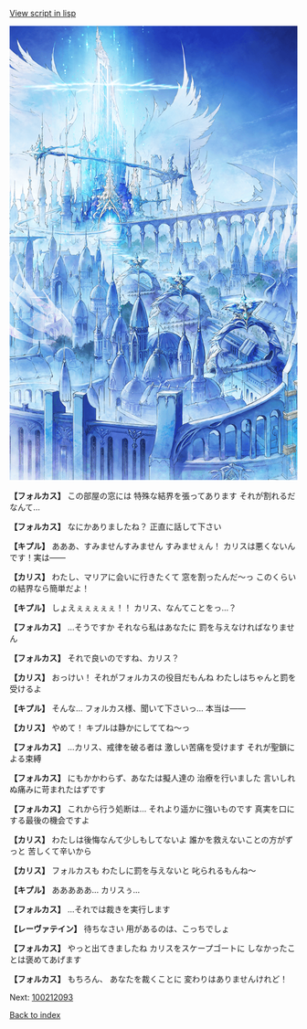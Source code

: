 [View script in lisp](../scripts/100212091.txt)

![angel_world.png](../images/backgrounds/angel_world.png)

**【フォルカス】**
この部屋の窓には
特殊な結界を張ってあります
それが割れるだなんて…

**【フォルカス】**
なにかありましたね？
正直に話して下さい

**【キプル】**
あああ、すみませんすみません
すみませぇん！
カリスは悪くないんです！実は――

**【カリス】**
わたし、マリアに会いに行きたくて
窓を割ったんだ～っ
このくらいの結界なら簡単だよ！

**【キプル】**
しょえぇぇぇぇぇ！！
カリス、なんてことをっ…？

**【フォルカス】**
…そうですか
それなら私はあなたに
罰を与えなければなりません

**【フォルカス】**
それで良いのですね、カリス？

**【カリス】**
おっけい！
それがフォルカスの役目だもんね
わたしはちゃんと罰を受けるよ

**【キプル】**
そんな…
フォルカス様、聞いて下さいっ…
本当は――

**【カリス】**
やめて！
キプルは静かにしててね～っ

**【フォルカス】**
…カリス、戒律を破る者は
激しい苦痛を受けます
それが聖鎖による束縛

**【フォルカス】**
にもかかわらず、あなたは擬人達の
治療を行いました
言いしれぬ痛みに苛まれたはずです

**【フォルカス】**
これから行う処断は…
それより遥かに強いものです
真実を口にする最後の機会ですよ

**【カリス】**
わたしは後悔なんて少しもしてないよ
誰かを救えないことの方がずっと
苦しくて辛いから

**【カリス】**
フォルカスも
わたしに罰を与えないと
叱られるもんね～

**【キプル】**
あああああ…
カリスぅ…

**【フォルカス】**
…それでは裁きを実行します

**【レーヴァテイン】**
待ちなさい
用があるのは、こっちでしょ

**【フォルカス】**
やっと出てきましたね
カリスをスケープゴートに
しなかったことは褒めてあげます

**【フォルカス】**
もちろん、
あなたを裁くことに
変わりはありませんけれど！

Next: [100212093](100212093.md)

[Back to index](index.md)
